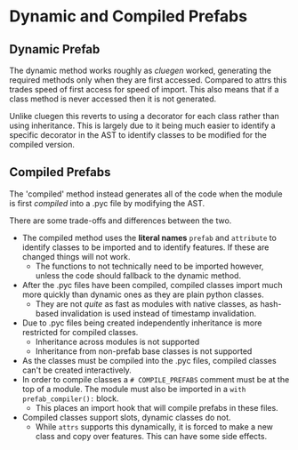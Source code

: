 # Dynamic and Compiled Prefabs #

## Dynamic Prefab ##

The dynamic method works roughly as *cluegen* worked, generating the 
required methods only when they are first accessed. Compared to
attrs this trades speed of first access for speed of import. 
This also means that if a class method is never accessed then 
it is not generated.

Unlike cluegen this reverts to using a decorator for each class
rather than using inheritance. This is largely due to it being
much easier to identify a specific decorator in the AST to identify
classes to be modified for the compiled version.

## Compiled Prefabs ##

The 'compiled' method instead generates all of the code when the 
module is first *compiled* into a .pyc file by modifying the AST. 

There are some trade-offs and differences between the two.

* The compiled method uses the **literal names** `prefab` and `attribute`
  to identify classes to be imported and to identify features. 
  If these are changed things will not work.
  * The functions to not technically need to be imported however, unless
    the code should fallback to the dynamic method.
* After the .pyc files have been compiled, compiled classes import
  much more quickly than dynamic ones as they are plain python classes.
    * They are not *quite* as fast as modules with native classes,
      as hash-based invalidation is used instead of timestamp
      invalidation.
* Due to .pyc files being created independently inheritance is
  more restricted for compiled classes.
    * Inheritance across modules is not supported
    * Inheritance from non-prefab base classes is not supported
* As the classes must be compiled into the .pyc files, compiled
  classes can't be created interactively.
* In order to compile classes a `# COMPILE_PREFABS` comment must
  be at the top of a module. The module must also be imported in
  a `with prefab_compiler():` block.
    * This places an import hook that will compile prefabs in
      these files.
* Compiled classes support slots, dynamic classes do not.
    * While `attrs` supports this dynamically, it is forced to 
      make a new class and copy over features. This can have some
      side effects.